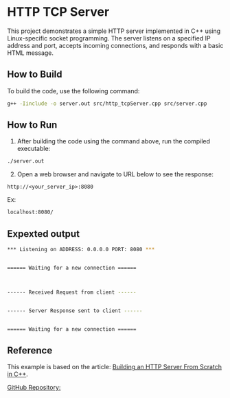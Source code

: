 # HTTP TCP Server

This project demonstrates a simple HTTP server implemented in C++ using Linux-specific socket programming. The server listens on a specified IP address and port, accepts incoming connections, and responds with a basic HTML message.

## How to Build

To build the code, use the following command:

```sh
g++ -Iinclude -o server.out src/http_tcpServer.cpp src/server.cpp
```

## How to Run
1. After building the code using the command above, run the compiled executable:

```sh
./server.out
```

2. Open a web browser and navigate to URL below to see the response:
```
http://<your_server_ip>:8080
```

Ex:
```sh
localhost:8080/
```

## Expexted output

```sh
*** Listening on ADDRESS: 0.0.0.0 PORT: 8080 ***


====== Waiting for a new connection ======



------ Received Request from client ------


------ Server Response sent to client ------


====== Waiting for a new connection ======
```

## Reference
This example is based on the article: [Building an HTTP Server From Scratch in C++](https://osasazamegbe.medium.com/showing-building-an-http-server-from-scratch-in-c-2da7c0db6cb7).

[GitHub Repository:](https://github.com/OsasAzamegbe/http-server/tree/main)